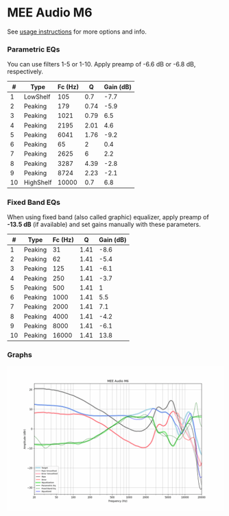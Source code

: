 # MEE Audio M6
See [usage instructions](https://github.com/jaakkopasanen/AutoEq#usage) for more options and info.

### Parametric EQs
You can use filters 1-5 or 1-10. Apply preamp of -6.6 dB or -6.8 dB, respectively.

|   # | Type      |   Fc (Hz) |    Q |   Gain (dB) |
|-----|-----------|-----------|------|-------------|
|   1 | LowShelf  |       105 | 0.7  |        -7.7 |
|   2 | Peaking   |       179 | 0.74 |        -5.9 |
|   3 | Peaking   |      1021 | 0.79 |         6.5 |
|   4 | Peaking   |      2195 | 2.01 |         4.6 |
|   5 | Peaking   |      6041 | 1.76 |        -9.2 |
|   6 | Peaking   |        65 | 2    |         0.4 |
|   7 | Peaking   |      2625 | 6    |         2.2 |
|   8 | Peaking   |      3287 | 4.39 |        -2.8 |
|   9 | Peaking   |      8724 | 2.23 |        -2.1 |
|  10 | HighShelf |     10000 | 0.7  |         6.8 |

### Fixed Band EQs
When using fixed band (also called graphic) equalizer, apply preamp of **-13.5 dB** (if available) and set gains manually with these parameters.

|   # | Type    |   Fc (Hz) |    Q |   Gain (dB) |
|-----|---------|-----------|------|-------------|
|   1 | Peaking |        31 | 1.41 |        -8.6 |
|   2 | Peaking |        62 | 1.41 |        -5.4 |
|   3 | Peaking |       125 | 1.41 |        -6.1 |
|   4 | Peaking |       250 | 1.41 |        -3.7 |
|   5 | Peaking |       500 | 1.41 |         1   |
|   6 | Peaking |      1000 | 1.41 |         5.5 |
|   7 | Peaking |      2000 | 1.41 |         7.1 |
|   8 | Peaking |      4000 | 1.41 |        -4.2 |
|   9 | Peaking |      8000 | 1.41 |        -6.1 |
|  10 | Peaking |     16000 | 1.41 |        13.8 |

### Graphs
![](./MEE%20Audio%20M6.png)
